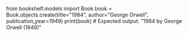 

from bookshelf.models import Book
book = Book.objects.create(title="1984", author="George Orwell", publication_year=1949)
print(book)  # Expected output: "1984 by George Orwell (1949)"